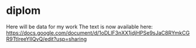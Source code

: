 # diplom
Here will be data for my work
The text is now available here: https://docs.google.com/document/d/1oDLlF3nXX1jdjHPSe9sJaC8RYmkCGR9TtIreeYIlQvQ/edit?usp=sharing
